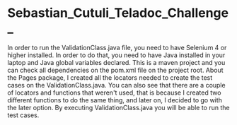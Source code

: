 # Sebastian_Cutuli_Teladoc_Challenge_
In order to run the ValidationClass.java file, you need to have Selenium 4 or higher installed.
In order to do that, you need to have Java installed in your laptop and Java global variables declared.
This is a maven project and you can check all dependencies on the pom.xml file on the project root.
About the Pages package, I created all the locators needed to create the test cases on the ValidationClass.java.
You can also see that there are a couple of locators and functions that weren't used, that is because I created two different functions to do the same thing, and later on, I decided to go with the later option.
By executing ValidationClass.java you will be able to run the test cases.
